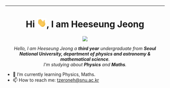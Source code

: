 <hr>
<h1 align="center">Hi <img src="https://raw.githubusercontent.com/ABSphreak/ABSphreak/master/gifs/Hi.gif" width="30px">, I am Heeseung Jeong </h1>

<p align = "center">
  <img src="http://mazassumnida.wtf/api/generate_badge?boj=gs18103" align = "center">
</p>


<p align="center">
  <em>
    Hello, I am Heeseung Jeong a <b>third year</b> undergraduate from <b>Seoul National University, department of physics and astronomy & mathematical science</b>.  <br>
    I'm studying about <b>Physics</b> and <b>Maths</b>.
  </em> 
  <br>
</p>

- 🌱 I’m currently learning Physics, Maths.
- 📫 How to reach me: tzeroneh@snu.ac.kr
<!--
**gs18103/gs18103** is a ✨ _special_ ✨ repository because its `README.md` (this file) appears on your GitHub profile.

Here are some ideas to get you started:

- 🔭 I’m currently working on ...
- 👯 I’m looking to collaborate on ...
- 🤔 I’m looking for help with ...
- 💬 Ask me about ...
- 📫 How to reach me: ...
- 😄 Pronouns: ...
- ⚡ Fun fact: ...
-->
